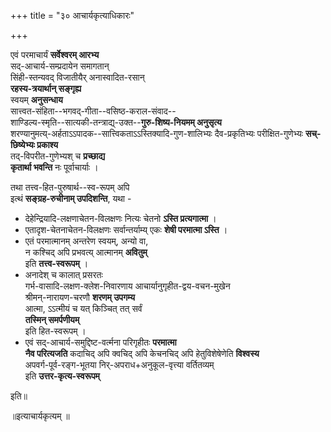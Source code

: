 +++
title = "३० आचार्यकृत्याधिकारः"

+++

एवं परमाचार्यं **सर्वेश्वरम् आरभ्य**  
सद्-आचार्य-सम्प्रदायेन समागतान्  
सिंही-स्तन्यवद् विजातीयैर् अनास्वादित-रसान्  
**रहस्य-त्रयार्थान् सङ्गृह्य**  
स्वयम् **अनुसन्धाय**  
सात्त्वत-संहिता--भगवद्-गीता--वसिष्ठ-कराल-संवाद--  
शाण्डिल्य-स्मृति--सात्यकी-तन्त्राद्य्-उक्त--**गुरु-शिष्य-नियमम् अनुसृत्य**  
शरण्यानुमत्य्-अर्हताऽऽपादक--सात्त्विकताऽऽस्तिक्यादि-गुण-शालिभ्यः दैव-प्रकृतिभ्यः परीक्षित-गुणेभ्यः **सच्-छिष्येभ्यः प्रकाश्य**  
तद्-विपरीत-गुणेभ्यश् च **प्रच्छाद्य**  
**कृतार्था भवन्ति** नः पूर्वाचार्याः । 

तथा तत्त्व-हित-पुरुषार्थ--स्व-रूपम् अपि  
इत्थं **सङ्ग्रह-रुचीनाम् उपदिशन्ति**, यथा -

- देहेन्द्रियादि-लक्षणाचेतन-विलक्षणः नित्यः चेतनो **ऽस्ति प्रत्यगात्मा** । 
- एतादृश-चेतनाचेतन-विलक्षणः सर्वान्तर्याम्य् एकः **शेषी परमात्मा ऽस्ति** ।  
- एतं परमात्मानम् अन्तरेण स्वयम्, अन्यो वा,  
  न कश्चिद् अपि प्रभवत्य् आत्मानम् **अवितुम्**  
  इति **तत्त्व-स्वरूपम्** । 
- अनादेश् च कालात् प्रसरतः  
  गर्भ-वासादि-लक्षण-क्लेश-निवारणाय आचार्यानुगृहीत-द्वय-वचन-मुखेन  
  श्रीमन्-नारायण-चरणौ **शरणम् उपगम्य**  
  आत्मा, ऽऽत्मीयं च यत् किञ्चित् तत् सर्वं  
  **तस्मिन् समर्पणीयम्**  
  इति हित-स्वरूपम् ।  
- एवं सद्-आचार्य-समुद्दिष्ट-वर्त्मना परिगृहीतः **परमात्मा**  
  **नैव परित्यजति** कदाचिद् अपि क्वचिद् अपि केचनचिद् अपि हेतुविशेषेणेति **विश्वस्य**  
  अपवर्ग-पूर्व-रङ्ग-भूतया निर्-अपराध+अनुकूल-वृत्त्या वर्तितव्यम्  
  इति **उत्तर-कृत्य-स्वरूपम्** 

इति॥

॥इत्याचार्यकृत्यम् ॥

